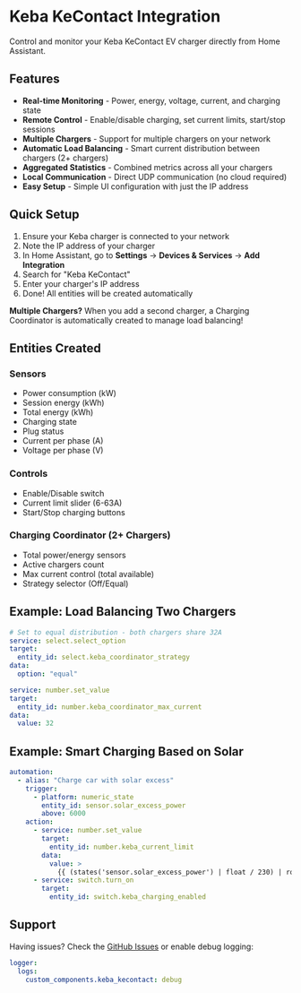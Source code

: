 # Keba KeContact Integration

Control and monitor your Keba KeContact EV charger directly from Home Assistant.

## Features

- **Real-time Monitoring** - Power, energy, voltage, current, and charging state
- **Remote Control** - Enable/disable charging, set current limits, start/stop sessions
- **Multiple Chargers** - Support for multiple chargers on your network
- **Automatic Load Balancing** - Smart current distribution between chargers (2+ chargers)
- **Aggregated Statistics** - Combined metrics across all your chargers
- **Local Communication** - Direct UDP communication (no cloud required)
- **Easy Setup** - Simple UI configuration with just the IP address

## Quick Setup

1. Ensure your Keba charger is connected to your network
2. Note the IP address of your charger
3. In Home Assistant, go to **Settings** → **Devices & Services** → **Add Integration**
4. Search for "Keba KeContact"
5. Enter your charger's IP address
6. Done! All entities will be created automatically

**Multiple Chargers?** When you add a second charger, a Charging Coordinator is automatically created to manage load balancing!

## Entities Created

### Sensors
- Power consumption (kW)
- Session energy (kWh)
- Total energy (kWh)
- Charging state
- Plug status
- Current per phase (A)
- Voltage per phase (V)

### Controls
- Enable/Disable switch
- Current limit slider (6-63A)
- Start/Stop charging buttons

### Charging Coordinator (2+ Chargers)
- Total power/energy sensors
- Active chargers count
- Max current control (total available)
- Strategy selector (Off/Equal)

## Example: Load Balancing Two Chargers

```yaml
# Set to equal distribution - both chargers share 32A
service: select.select_option
target:
  entity_id: select.keba_coordinator_strategy
data:
  option: "equal"

service: number.set_value
target:
  entity_id: number.keba_coordinator_max_current
data:
  value: 32
```

## Example: Smart Charging Based on Solar

```yaml
automation:
  - alias: "Charge car with solar excess"
    trigger:
      - platform: numeric_state
        entity_id: sensor.solar_excess_power
        above: 6000
    action:
      - service: number.set_value
        target:
          entity_id: number.keba_current_limit
        data:
          value: >
            {{ (states('sensor.solar_excess_power') | float / 230) | round(0) }}
      - service: switch.turn_on
        target:
          entity_id: switch.keba_charging_enabled
```

## Support

Having issues? Check the [GitHub Issues](https://github.com/jonaswikstrom/keba_kecontact_homeassistant/issues) or enable debug logging:

```yaml
logger:
  logs:
    custom_components.keba_kecontact: debug
```
